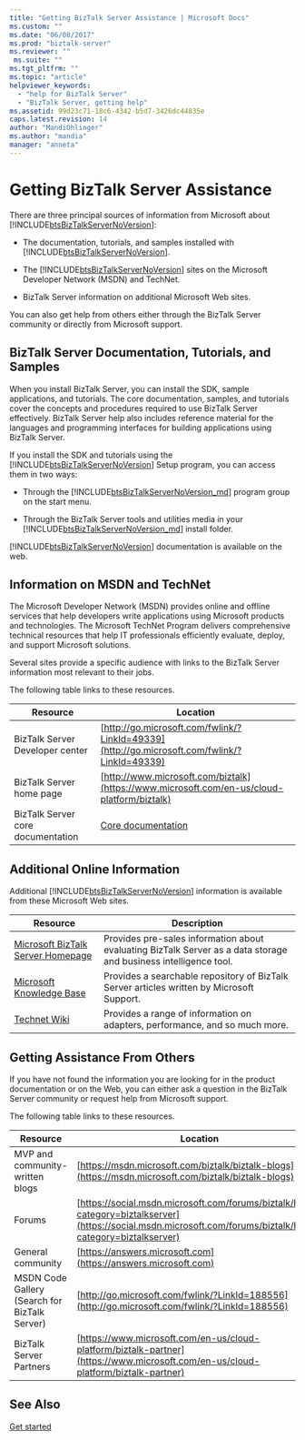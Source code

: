 ```yaml
---
title: "Getting BizTalk Server Assistance | Microsoft Docs"
ms.custom: ""
ms.date: "06/08/2017"
ms.prod: "biztalk-server"
ms.reviewer: ""
 ms.suite: ""
ms.tgt_pltfrm: ""
ms.topic: "article"
helpviewer_keywords: 
  - "help for BizTalk Server"
  - "BizTalk Server, getting help"
ms.assetid: 99d23c71-18c6-4342-b5d7-3426dc44835e
caps.latest.revision: 14
author: "MandiOhlinger"
ms.author: "mandia"
manager: "anneta"
---
```

# Getting BizTalk Server Assistance
There are three principal sources of information from Microsoft about [!INCLUDE[btsBizTalkServerNoVersion](../includes/btsbiztalkservernoversion-md.md)]:  
  
-   The documentation, tutorials, and samples installed with [!INCLUDE[btsBizTalkServerNoVersion](../includes/btsbiztalkservernoversion-md.md)].  
  
-   The [!INCLUDE[btsBizTalkServerNoVersion](../includes/btsbiztalkservernoversion-md.md)] sites on the Microsoft Developer Network (MSDN) and TechNet.  
  
-   BizTalk Server information on additional Microsoft Web sites.  
  
 You can also get help from others either through the BizTalk Server community or directly from Microsoft support.  
  
## BizTalk Server Documentation, Tutorials, and Samples  
 When you install BizTalk Server, you can install the SDK, sample applications, and tutorials. The core documentation, samples, and tutorials cover the concepts and procedures required to use BizTalk Server effectively. BizTalk Server help also includes reference material for the languages and programming interfaces for building applications using BizTalk Server.  
  
 If you install the SDK and tutorials using the [!INCLUDE[btsBizTalkServerNoVersion](../includes/btsbiztalkservernoversion-md.md)] Setup program, you can access them in two ways:  
  
-   Through the [!INCLUDE[btsBizTalkServerNoVersion_md](../includes/btsbiztalkservernoversion-md.md)] program group on the start menu.  
  
-   Through the BizTalk Server tools and utilities media in your [!INCLUDE[btsBizTalkServerNoVersion_md](../includes/btsbiztalkservernoversion-md.md)] install folder.  
  
 [!INCLUDE[btsBizTalkServerNoVersion](../includes/btsbiztalkservernoversion-md.md)] documentation is available on the web.  
  
## Information on MSDN and TechNet  
 The Microsoft Developer Network (MSDN) provides online and offline services that help developers write applications using Microsoft products and technologies. The Microsoft TechNet Program delivers comprehensive technical resources that help IT professionals efficiently evaluate, deploy, and support Microsoft solutions.  
  
 Several sites provide a specific audience with links to the BizTalk Server information most relevant to their jobs.  
  
 The following table links to these resources.  
  
|Resource|Location|  
|--------------|--------------|  
|BizTalk Server Developer center|[http://go.microsoft.com/fwlink/?LinkId=49339](http://go.microsoft.com/fwlink/?LinkId=49339)|  
|BizTalk Server home page|[http://www.microsoft.com/biztalk](https://www.microsoft.com/en-us/cloud-platform/biztalk)|  
|BizTalk Server core documentation |[Core documentation](../core/biztalk-server-core-documentation.md) |
  
## Additional Online Information  
 Additional [!INCLUDE[btsBizTalkServerNoVersion](../includes/btsbiztalkservernoversion-md.md)] information is available from these Microsoft Web sites.  
  
|Resource|Description|  
|--------------|-----------------|  
|[Microsoft BizTalk Server Homepage](http://go.microsoft.com/fwlink/?LinkId=47140)|Provides pre-sales information about evaluating BizTalk Server as a data storage and business intelligence tool.|  
|[Microsoft Knowledge Base](http://go.microsoft.com/fwlink/?LinkId=42461)|Provides a searchable repository of BizTalk Server articles written by Microsoft Support.|  
| [Technet Wiki](https://social.technet.microsoft.com/wiki/contents/articles/2240.biztalk-server-resources-on-the-technet-wiki.aspx) | Provides a range of information on adapters, performance, and so much more. | 
  
## Getting Assistance From Others  
 If you have not found the information you are looking for in the product documentation or on the Web, you can either ask a question in the BizTalk Server community or request help from Microsoft support.  
  
 The following table links to these resources.  
  
|Resource|Location|  
|--------------|--------------|  
|MVP and community-written blogs|[https://msdn.microsoft.com/biztalk/biztalk-blogs](https://msdn.microsoft.com/biztalk/biztalk-blogs)|  
|Forums|[https://social.msdn.microsoft.com/forums/biztalk/home?category=biztalkserver](https://social.msdn.microsoft.com/forums/biztalk/home?category=biztalkserver)
|General community|[https://answers.microsoft.com](https://answers.microsoft.com)|  
|MSDN Code Gallery (Search for BizTalk Server)|[http://go.microsoft.com/fwlink/?LinkId=188556](http://go.microsoft.com/fwlink/?LinkId=188556)|  
|BizTalk Server Partners|[https://www.microsoft.com/en-us/cloud-platform/biztalk-partner](https://www.microsoft.com/en-us/cloud-platform/biztalk-partner)|  
  
## See Also  
 [Get started](../core/getting-started-with-biztalk-server.md)